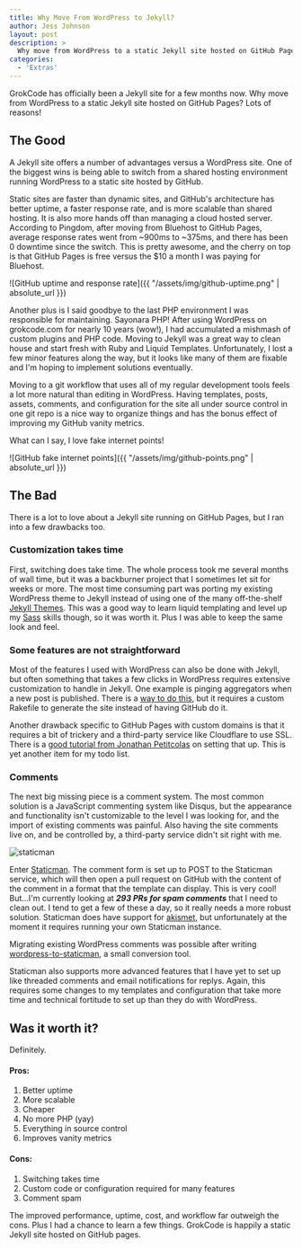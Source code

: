 ```yaml
---
title: Why Move From WordPress to Jekyll?
author: Jess Johnson
layout: post
description: >
  Why move from WordPress to a static Jekyll site hosted on GitHub Pages? Better performance, cost, and uptime, plus a more natural workflow for developers.
categories:
  - 'Extras'
---
```



GrokCode has officially been a Jekyll site for a few months now. Why move from WordPress to a static Jekyll site hosted on GitHub Pages? Lots of reasons!<!--more-->


## The Good

A Jekyll site offers a number of advantages versus a WordPress site. One of the biggest wins is being able to switch from a shared hosting environment running WordPress to a static site hosted by GitHub.

Static sites are faster than dynamic sites, and GitHub's architecture has better uptime, a faster response rate, and is more scalable than shared hosting. It is also more hands off than managing a cloud hosted server. According to Pingdom, after moving from Bluehost to GitHub Pages, average response rates went from ~900ms to ~375ms, and there has been 0 downtime since the switch. This is pretty awesome, and the cherry on top is that GitHub Pages is free versus the $10 a month I was paying for Bluehost.

![GitHub uptime and response rate]({{ "/assets/img/github-uptime.png" | absolute_url }})

Another plus is I said goodbye to the last PHP environment I was responsible for maintaining. Sayonara PHP! After using WordPress on grokcode.com for nearly 10 years (wow!), I had accumulated a mishmash of custom plugins and PHP code. Moving to Jekyll was a great way to clean house and start fresh with Ruby and Liquid Templates. Unfortunately, I lost a few minor features along the way, but it looks like many of them are fixable and I'm hoping to implement solutions eventually.

Moving to a git workflow that uses all of my regular development tools feels a lot more natural than editing in WordPress. Having templates, posts, assets, comments, and configuration for the site all under source control in one git repo is a nice way to organize things and has the bonus effect of improving my GitHub vanity metrics.

What can I say, I love fake internet points!

![GitHub fake internet points]({{ "/assets/img/github-points.png" | absolute_url }})

## The Bad

There is a lot to love about a Jekyll site running on GitHub Pages, but I ran into a few drawbacks too.

### Customization takes time

First, switching does take time. The whole process took me several months of wall time, but it was a backburner project that I sometimes let sit for weeks or more. The most time consuming part was porting my existing WordPress theme to Jekyll instead of using one of the many off-the-shelf [Jekyll Themes](http://jekyllthemes.org/). This was a good way to learn liquid templating and level up my [Sass](http://sass-lang.com/) skills though, so it was worth it. Plus I was able to keep the same look and feel.

### Some features are not straightforward

Most of the features I used with WordPress can also be done with Jekyll, but often something that takes a few clicks in WordPress requires extensive customization to handle in Jekyll. One example is pinging aggregators when a new post is published. There is a [way to do this](https://natelandau.com/how-to-notify-services-when-post-jekyll/), but it requires a custom Rakefile to generate the site instead of having GitHub do it.

Another drawback specific to GitHub Pages with custom domains is that it requires a bit of trickery and a third-party service like Cloudflare to use SSL. There is a [good tutorial from Jonathan Petitcolas](https://www.jonathan-petitcolas.com/2017/01/13/using-https-with-custom-domain-name-on-github-pages.html) on setting that up. This is yet another item for my todo list.

### Comments

The next big missing piece is a comment system. The most common solution is a JavaScript commenting system like Disqus, but the appearance and functionality isn't customizable to the level I was looking for, and the import of existing comments was painful. Also having the site comments live on, and be controlled by, a third-party service didn't sit right with me.

<img class="alignleft" src="{{ absolute_url }}{{ site.baseimgurl }}staticman-logo.png" alt="staticman"/>

Enter [Staticman](https://staticman.net/). The comment form is set up to POST to the Staticman service, which will then open a pull request on GitHub with the content of the comment in a format that the template can display. This is very cool! But...I'm currently looking at **_293 PRs for spam comments_** that I need to clean out. I tend to get a few of these a day, so it really needs a more robust solution. Staticman does have support for [akismet](https://en.wikipedia.org/wiki/Akismet), but unfortunately at the moment it requires running your own Staticman instance.

Migrating existing WordPress comments was possible after writing [wordpress-to-staticman](https://github.com/grokcode/wordpress-to-staticman), a small conversion tool.

Staticman also supports more advanced features that I have yet to set up like threaded comments and email notifications for replys. Again, this requires some changes to my templates and configuration that take more time and technical fortitude to set up than they do with WordPress.


## Was it worth it?

Definitely.


#### Pros:
1. Better uptime
1. More scalable
1. Cheaper
1. No more PHP (yay)
1. Everything in source control
1. Improves vanity metrics


#### Cons:
1. Switching takes time
1. Custom code or configuration required for many features
1. Comment spam


The improved performance, uptime, cost, and workflow far outweigh the cons. Plus I had a chance to learn a few things. GrokCode is happily a static Jekyll site hosted on GitHub pages.
